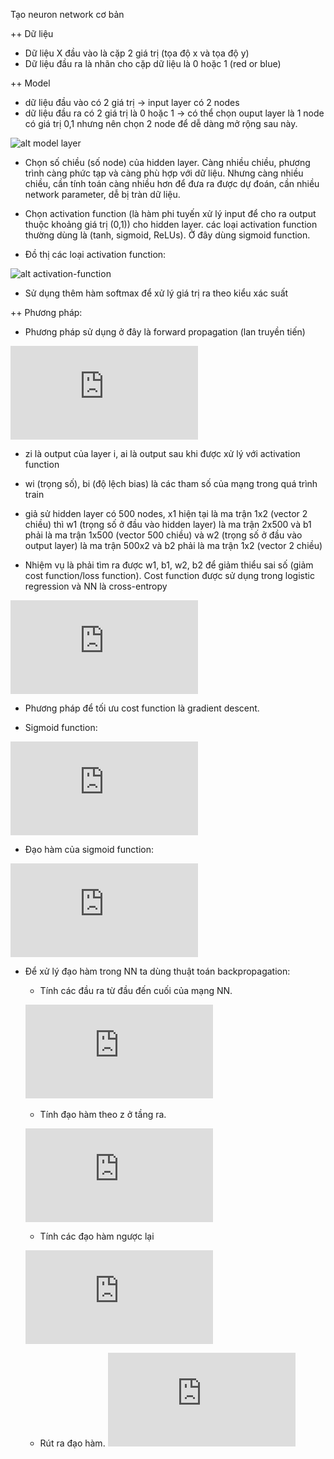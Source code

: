 Tạo neuron network cơ bản

++ Dữ liệu
- Dữ liệu X đầu vào là cặp 2 giá trị (tọa độ x và tọa độ y)
- Dữ liệu đầu ra là nhãn cho cặp dữ liệu là 0 hoặc 1 (red or blue)

++ Model
- dữ liệu đầu vào có 2 giá trị -> input layer có 2 nodes
- dữ liệu đầu ra có 2 giá trị là 0 hoặc 1 -> có thể chọn ouput layer là 1 node có giá trị 0,1 nhưng nên chọn 2 node để dễ dàng mở rộng sau này.

![alt model layer](http://www.wildml.com/wp-content/uploads/2015/09/nn-from-scratch-3-layer-network-1024x693.png)

- Chọn số chiều (số node) của hidden layer. Càng nhiều chiều, phương trình càng phức tạp và càng phù hợp với dữ liệu.  Nhưng càng nhiều chiều, cần tính toán càng nhiều hơn để đưa ra được dự đoán, cần nhiều network parameter, dễ bị tràn dữ liệu.

- Chọn activation function (là hàm phi tuyến xử lý input để cho ra output thuộc khoảng giá trị (0,1)) cho hidden layer. các loại activation function thường dùng là (tanh, sigmoid, ReLUs). Ở đây dùng sigmoid function.

- Đồ thị các loại activation function:

![alt activation-function](https://theclevermachine.files.wordpress.com/2014/09/nnet-error-functions2.png?w=700&h=352)

- Sử dụng thêm hàm softmax để xử lý giá trị ra theo kiểu xác suất

++ Phương pháp:
- Phương pháp sử dụng ở đây là forward propagation (lan truyền tiến)

![alt forward propagation](http://s0.wp.com/latex.php?latex=%5Cbegin%7Baligned%7D++z_1+%26+%3D+xW_1+%2B+b_1+%5C%5C++a_1+%26+%3D+%5Ctanh%28z_1%29+%5C%5C++z_2+%26+%3D+a_1W_2+%2B+b_2+%5C%5C++a_2+%26+%3D+%5Chat%7By%7D+%3D+%5Cmathrm%7Bsoftmax%7D%28z_2%29++%5Cend%7Baligned%7D&bg=ffffff&fg=000&s=0)

- zi là output của layer i, ai là output sau khi được xử lý với activation function
- wi (trọng số), bi (độ lệch bias) là các tham số của mạng trong quá trình train

- giả sử hidden layer có 500 nodes, x1 hiện tại là ma trận 1x2 (vector 2 chiều) thì w1 (trọng số ở đầu vào hidden layer) là ma trận 2x500 và b1 phải là ma trận 1x500 (vector 500 chiều) và w2 (trọng số ở đầu vào output layer) là ma trận 500x2 và b2 phải là ma trận 1x2 (vector 2 chiều)

- Nhiệm vụ là phải tìm ra được w1, b1, w2, b2 để giảm thiểu sai số (giảm cost function/loss function). Cost function được sử dụng trong logistic regression và NN là cross-entropy

![alt cross-entropy](http://s0.wp.com/latex.php?latex=%5Cbegin%7Baligned%7D++L%28y%2C%5Chat%7By%7D%29+%3D+-+%5Cfrac%7B1%7D%7BN%7D+%5Csum_%7Bn+%5Cin+N%7D+%5Csum_%7Bi+%5Cin+C%7D+y_%7Bn%2Ci%7D+%5Clog%5Chat%7By%7D_%7Bn%2Ci%7D++%5Cend%7Baligned%7D++&bg=ffffff&fg=000&s=0)

- Phương pháp để tối ưu cost function là gradient descent.

- Sigmoid function:

![alt sigmoid-function](https://s0.wp.com/latex.php?latex=%5CLarge%7B%5Cbegin%7Barray%7D%7Brcl%7D+g_%7B%5Ctext%7Blogistic%7D%7D%28z%29+%3D+%5Cfrac%7B1%7D%7B1+%2B+e%5E%7B-z%7D%7D%5Cend%7Barray%7D%7D&bg=ffffff&fg=4e4e4e&s=0)

- Đạo hàm của sigmoid function:

![alt graidient of sigmoid function](https://s0.wp.com/latex.php?latex=%5CLarge%7B%5Cbegin%7Barray%7D%7Brcl%7D+g%27_%7B%5Ctext%7Blogistic%7D%7D%28z%29+%26%3D%26+%5Cfrac%7B%5Cpartial%7D%7B%5Cpartial+z%7D+%5Cleft+%28+%5Cfrac%7B1%7D%7B1+%2B+e%5E%7B-z%7D%7D%5Cright+%29+%5C%5C++%26%3D%26+%5Cfrac%7Be%5E%7B-z%7D%7D%7B%281+%2B+e%5E%7B-z%7D%29%5E2%7D+%5Ctext%7B%28chain+rule%29%7D+%5C%5C++%26%3D%26+%5Cfrac%7B1+%2B+e%5E%7B-z%7D+-+1%7D%7B%281+%2B+e%5E%7B-z%7D%29%5E2%7D+%5C%5C++%26%3D%26+%5Cfrac%7B1+%2B+e%5E%7B-z%7D%7D%7B%281+%2B+e%5E%7B-z%7D%29%5E2%7D+-+%5Cleft+%28+%5Cfrac%7B1%7D%7B1%2Be%5E%7B-z%7D%7D+%5Cright+%29%5E2+%5C%5C++%26%3D%26+%5Cfrac%7B1%7D%7B%281+%2B+e%5E%7B-z%7D%29%7D+-+%5Cleft+%28+%5Cfrac%7B1%7D%7B1%2Be%5E%7B-z%7D%7D+%5Cright+%29%5E2+%5C%5C++%26%3D%26+g_%7B%5Ctext%7Blogistic%7D%7D%28z%29-+g_%7B%5Ctext%7Blogistic%7D%7D%28z%29%5E2+%5C%5C++%26%3D%26+g_%7B%5Ctext%7Blogistic%7D%7D%28z%29%281+-+g_%7B%5Ctext%7Blogistic%7D%7D%28z%29%29+%5Cend%7Barray%7D%7D&bg=ffffff&fg=4e4e4e&s=0)

- Để xử lý đạo hàm trong NN ta dùng thuật toán backpropagation:
    + Tính các đầu ra từ đầu đến cuối của mạng NN.

    ![alt text](https://latex.codecogs.com/gif.latex?%5Cbegin%7Baligned%7D%20%26%5Cmathbf%7Bz%7D%5E%7B%28l%29%7D%3D%5Cmathbf%7BW%7D%5E%7B%28l%29%7D%5Ccdot%5Cmathbf%7Ba%7D%5E%7B%28l-1%29%7D%20%5Ccr%20%26%5Cmathbf%7Ba%7D%5E%7B%28l%29%7D%3Df%28%5Cmathbf%7Bz%7D%5E%7B%28l%29%7D%29%20%5Cend%7Baligned%7D)
​	  
    + Tính đạo hàm theo z ở tầng ra.

    ![alt text](https://latex.codecogs.com/gif.latex?%5Cdfrac%7B%5Cpartial%7BJ%7D%7D%7B%5Cpartial%7B%5Cmathbf%7Bz%7D%5E%7B%28L%29%7D%7D%7D%20%3D%20%5Cdfrac%7B%5Cpartial%7BJ%7D%7D%7B%5Cpartial%7B%5Cmathbf%7Ba%7D%5E%7B%28L%29%7D%7D%7D%5Cdfrac%7B%5Cpartial%7B%5Cmathbf%7Ba%7D%5E%7B%28L%29%7D%7D%7D%7B%5Cpartial%7B%5Cmathbf%7Bz%7D%5E%7B%28L%29%7D%7D%7D)

    + Tính các đạo hàm ngược lại

    ![alt text](https://latex.codecogs.com/gif.latex?%5Cbegin%7Baligned%7D%20%5Cdfrac%7B%5Cpartial%7BJ%7D%7D%7B%5Cpartial%7B%5Cmathbf%7Bz%7D%5E%7B%28l%29%7D%7D%7D%20%26%3D%20%5Cdfrac%7B%5Cpartial%7BJ%7D%7D%7B%5Cpartial%7B%5Cmathbf%7Bz%7D%5E%7B%28l&plus;1%29%7D%7D%7D%5Cdfrac%7B%5Cpartial%7B%5Cmathbf%7Bz%7D%5E%7B%28l&plus;1%29%7D%7D%7D%7B%5Cpartial%7B%5Cmathbf%7Ba%7D%5E%7B%28l%29%7D%7D%7D%5Cdfrac%7B%5Cpartial%7B%5Cmathbf%7Ba%7D%5E%7B%28l%29%7D%7D%7D%7B%5Cpartial%7B%5Cmathbf%7Bz%7D%5E%7B%28l%29%7D%7D%7D%20%5Ccr%20%26%20%3D%20%5Cbigg%28%5Cbig%28%5Cmathbf%7BW%7D%5E%7B%28l&plus;1%29%7D%5Cbig%29%5E%7B%5Cintercal%7D%5Cdfrac%7B%5Cpartial%7BJ%7D%7D%7B%5Cpartial%7B%5Cmathbf%7Bz%7D%5E%7B%28l&plus;1%29%7D%7D%7D%5Cbigg%29%5Cdfrac%7B%5Cpartial%7B%5Cmathbf%7Ba%7D%5E%7B%28l%29%7D%7D%7D%7B%5Cpartial%7B%5Cmathbf%7Bz%7D%5E%7B%28l%29%7D%7D%7D%20%5Cend%7Baligned%7D)

    + Rút ra đạo hàm.
    ![alt text](https://latex.codecogs.com/gif.latex?%5Cbegin%7Baligned%7D%20%5Cdfrac%7B%5Cpartial%7BJ%7D%7D%7B%5Cpartial%7B%5Cmathbf%7BW%7D%5E%7B%28l%29%7D%7D%7D%20%26%3D%20%5Cdfrac%7B%5Cpartial%7BJ%7D%7D%7B%5Cpartial%7B%5Cmathbf%7Bz%7D%5E%7B%28l%29%7D%7D%7D%5Cdfrac%7B%5Cpartial%7B%5Cmathbf%7Bz%7D%5E%7B%28l%29%7D%7D%7D%7B%5Cpartial%7B%5Cmathbf%7BW%7D%5E%7B%28l%29%7D%7D%7D%20%5Ccr%20%26%20%3D%20%5Cdfrac%7B%5Cpartial%7BJ%7D%7D%7B%5Cpartial%7B%5Cmathbf%7Bz%7D%5E%7B%28l%29%7D%7D%7D%5Cbig%28%5Cmathbf%7Ba%7D%5E%7B%28l-1%29%7D%5Cbig%29%5E%7B%5Cintercal%7D%20%5Cend%7Baligned%7D)
